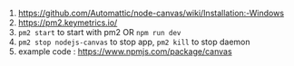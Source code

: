 
1. https://github.com/Automattic/node-canvas/wiki/Installation:-Windows
2. https://pm2.keymetrics.io/
3. `pm2 start` to start with pm2 OR `npm run dev`
4. `pm2 stop nodejs-canvas` to stop app, `pm2 kill` to stop daemon 
4. example code : https://www.npmjs.com/package/canvas